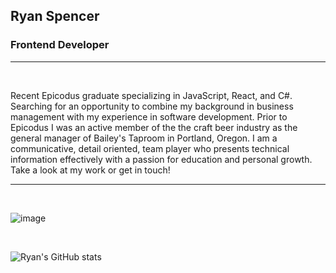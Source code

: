 ## Ryan Spencer

### Frontend Developer

---

<br/>

Recent Epicodus graduate specializing in JavaScript, React, and C#. Searching for an opportunity to combine my background in business management with my experience in software development. Prior to Epicodus I was an active member of the the craft beer industry as the general manager of Bailey's Taproom in Portland, Oregon. I am a communicative, detail oriented, team player who presents technical information effectively with a passion for education and personal growth. Take a look at my work or get in touch!

---
<br/>

![image](https://www.codewars.com/users/kidCorgi/badges/large)

<br/>

![Ryan's GitHub stats](https://github-readme-stats.vercel.app/api?username=ryan-spencer1220&hide=contribs,prs)

<br/>
